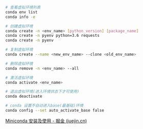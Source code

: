 ```bash
# 查看虚拟环境列表
conda env list
conda info -e

# 创建虚拟环境
conda create -n <env_name> [python_version] [package_name]
conda create -n pyenv python=3.6 requests
conda create -n pyenv

# 复制虚拟环境
conda create --name <new_env_name> --clone <old_env_name>

# 删除虚拟环境
conda remove -n <env_name> --all

# 激活虚拟环境
conda activate <env_name> 

# 退出虚拟环境(进入环境状态下才可使用)
conda deactivate 

# conda 设置不自动进入base(最基础)环境
conda config --set auto_activate_base false
```









[Miniconda 安装及使用 - 掘金 (juejin.cn)](https://juejin.cn/post/7078965942968909854)